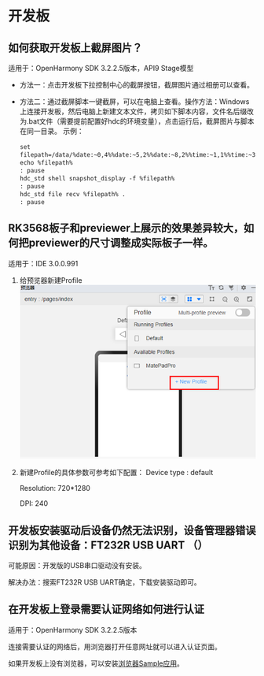 # 开发板



## 如何获取开发板上截屏图片？

适用于：OpenHarmony SDK 3.2.2.5版本，API9 Stage模型

- 方法一：点击开发板下拉控制中心的截屏按钮，截屏图片通过相册可以查看。

- 方法二：通过截屏脚本一键截屏，可以在电脑上查看。操作方法：Windows上连接开发板，然后电脑上新建文本文件，拷贝如下脚本内容，文件名后缀改为.bat文件（需要提前配置好hdc的环境变量），点击运行后，截屏图片与脚本在同一目录。
  示例：

    
  ```
  set filepath=/data/%date:~0,4%%date:~5,2%%date:~8,2%%time:~1,1%%time:~3,2%%time:~6,2%.png
  echo %filepath%
  : pause
  hdc_std shell snapshot_display -f %filepath%
  : pause
  hdc_std file recv %filepath% .
  : pause
  ```

## RK3568板子和previewer上展示的效果差异较大，如何把previewer的尺寸调整成实际板子一样。

适用于：IDE 3.0.0.991

1. 给预览器新建Profile
   ![zh-cn_image_0000001361254285](figures/zh-cn_image_0000001361254285.png)

2. 新建Profile的具体参数可参考如下配置：
   Device type : default

   Resolution: 720\*1280

   DPI: 240

## 开发板安装驱动后设备仍然无法识别，设备管理器错误识别为其他设备：FT232R USB UART （）

可能原因：开发版的USB串口驱动没有安装。

解决办法：搜索FT232R USB UART确定，下载安装驱动即可。

## 在开发板上登录需要认证网络如何进行认证

适用于：OpenHarmony SDK 3.2.2.5版本

连接需要认证的网络后，用浏览器打开任意网址就可以进入认证页面。

如果开发板上没有浏览器，可以安装[浏览器Sample应用](https://gitee.com/openharmony/app_samples/tree/master/device/Browser)。
